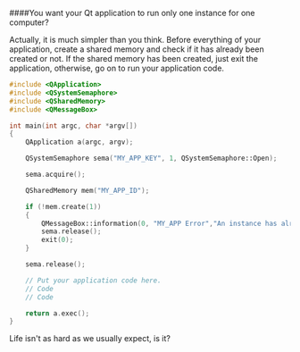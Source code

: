 ####You want your Qt application to run only one instance for one computer?

Actually, it is much simpler than you think. 
Before everything of your application, create a shared memory and check if it has already been created or not.
If the shared memory has been created, just exit the application, otherwise, go on to run your application code.

```c++
#include <QApplication>
#include <QSystemSemaphore>
#include <QSharedMemory>
#include <QMessageBox>

int main(int argc, char *argv[])
{
    QApplication a(argc, argv);

    QSystemSemaphore sema("MY_APP_KEY", 1, QSystemSemaphore::Open);

    sema.acquire();

    QSharedMemory mem("MY_APP_ID");

    if (!mem.create(1))
    {
        QMessageBox::information(0, "MY_APP Error","An instance has already been running.");
        sema.release();
        exit(0);
    }

    sema.release();

    // Put your application code here.
    // Code
    // Code

    return a.exec();
}
```

Life isn't as hard as we usually expect, is it?
